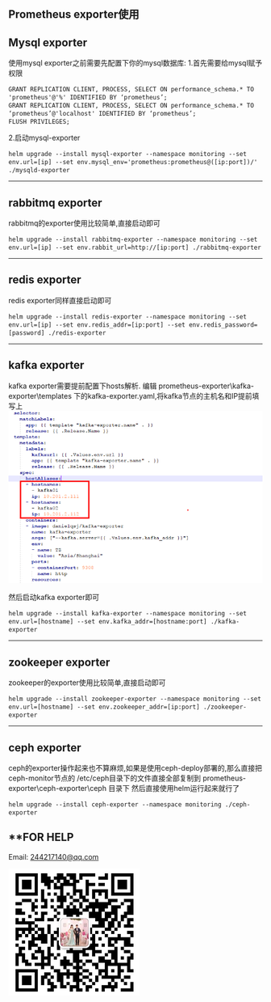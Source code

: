 Prometheus exporter使用
---------------------

**Mysql exporter**
--------------------------------------
使用mysql exporter之前需要先配置下你的mysql数据库:
1.首先需要给mysql赋予权限
```
GRANT REPLICATION CLIENT, PROCESS, SELECT ON performance_schema.* TO 'prometheus'@'%' IDENTIFIED BY ‘prometheus’;
GRANT REPLICATION CLIENT, PROCESS, SELECT ON performance_schema.* TO ‘prometheus’@'localhost' IDENTIFIED BY ‘prometheus’;
FLUSH PRIVILEGES;
```

2.启动mysql-exporter
```
helm upgrade --install mysql-exporter --namespace monitoring --set env.url=[ip] --set env.mysql_env='prometheus:prometheus@([ip:port])/' ./mysqld-exporter
```
--------------------------------------

**rabbitmq exporter**
--------------------------------------
rabbitmq的exporter使用比较简单,直接启动即可
```
helm upgrade --install rabbitmq-exporter --namespace monitoring --set env.url=[ip] --set env.rabbit_url=http://[ip:port] ./rabbitmq-exporter
```
--------------------------------------

**redis exporter**
--------------------------------------
redis exporter同样直接启动即可
```
helm upgrade --install redis-exporter --namespace monitoring --set env.url=[ip] --set env.redis_addr=[ip:port] --set env.redis_password=[password] ./redis-exporter
```
--------------------------------------

**kafka exporter**
--------------------------------------
kafka exporter需要提前配置下hosts解析.
编辑 prometheus-exporter\kafka-exporter\templates 下的kafka-exporter.yaml,将kafka节点的主机名和IP提前填写上
![kafka](https://raw.githubusercontent.com/feiyu563/prometheus-exporter/master/img/kafka.png)

然后启动kafka exporter即可
```
helm upgrade --install kafka-exporter --namespace monitoring --set env.url=[hostname] --set env.kafka_addr=[hostname:port] ./kafka-exporter
```
--------------------------------------

**zookeeper exporter**
--------------------------------------
zookeeper的exporter使用比较简单,直接启动即可
```
helm upgrade --install zookeeper-exporter --namespace monitoring --set env.url=[hostname] --set env.zookeeper_addr=[ip:port] ./zookeeper-exporter
```
--------------------------------------

**ceph exporter**
--------------------------------------
ceph的exporter操作起来也不算麻烦,如果是使用ceph-deploy部署的,那么直接把ceph-monitor节点的 /etc/ceph目录下的文件直接全部复制到 prometheus-exporter\ceph-exporter\ceph 目录下
然后直接使用helm运行起来就行了
```
helm upgrade --install ceph-exporter --namespace monitoring ./ceph-exporter
```
****FOR HELP**
----
Email: 244217140@qq.com

![me](img/wx.png)

